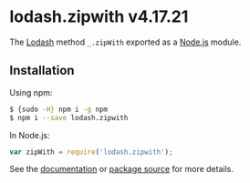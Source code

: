 # lodash.zipwith v4.17.21

The [Lodash](https://lodash.com/) method `_.zipWith` exported as a [Node.js](https://nodejs.org/) module.

## Installation

Using npm:
```bash
$ {sudo -H} npm i -g npm
$ npm i --save lodash.zipwith
```

In Node.js:
```js
var zipWith = require('lodash.zipwith');
```

See the [documentation](https://lodash.com/docs#zipWith) or [package source](https://github.com/lodash/lodash/blob/4.17.21-npm-packages/lodash.zipwith) for more details.
